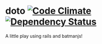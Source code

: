 # doto [![Code Climate](https://codeclimate.com/github/mcorp/doto.png)](https://codeclimate.com/github/mcorp/doto) [![Dependency Status](https://gemnasium.com/mcorp/doto.svg)](https://gemnasium.com/mcorp/doto)

A little play using rails and batmanjs!
